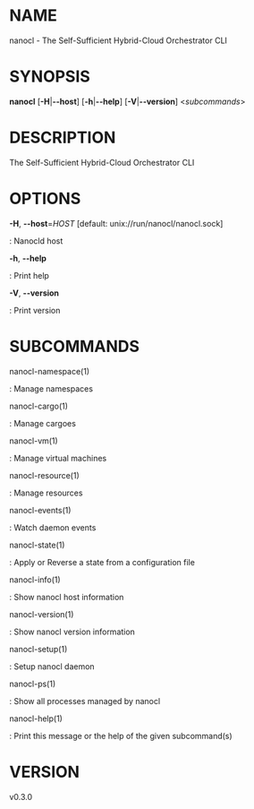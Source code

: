 # NAME

nanocl - The Self-Sufficient Hybrid-Cloud Orchestrator CLI

# SYNOPSIS

**nanocl** \[**-H**\|**\--host**\] \[**-h**\|**\--help**\]
\[**-V**\|**\--version**\] \<*subcommands*\>

# DESCRIPTION

The Self-Sufficient Hybrid-Cloud Orchestrator CLI

# OPTIONS

**-H**, **\--host**=*HOST* \[default: unix://run/nanocl/nanocl.sock\]

:   Nanocld host

**-h**, **\--help**

:   Print help

**-V**, **\--version**

:   Print version

# SUBCOMMANDS

nanocl-namespace(1)

:   Manage namespaces

nanocl-cargo(1)

:   Manage cargoes

nanocl-vm(1)

:   Manage virtual machines

nanocl-resource(1)

:   Manage resources

nanocl-events(1)

:   Watch daemon events

nanocl-state(1)

:   Apply or Reverse a state from a configuration file

nanocl-info(1)

:   Show nanocl host information

nanocl-version(1)

:   Show nanocl version information

nanocl-setup(1)

:   Setup nanocl daemon

nanocl-ps(1)

:   Show all processes managed by nanocl

nanocl-help(1)

:   Print this message or the help of the given subcommand(s)

# VERSION

v0.3.0
